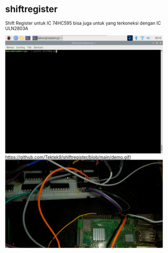 # shiftregister
Shift Register untuk IC 74HC595 bisa juga untuk yang terkoneksi dengan IC ULN2803A

![](https://github.com/Tektek9/shiftregister/blob/main/demo.gif)https://github.com/Tektek9/shiftregister/blob/main/demo.gif)
![](https://github.com/Tektek9/shiftregister/blob/main/pict.jpg)
